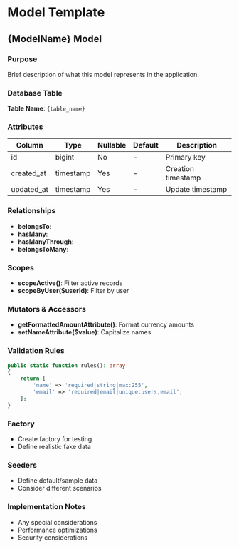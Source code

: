 # Model Template

## {ModelName} Model

### Purpose
Brief description of what this model represents in the application.

### Database Table
**Table Name**: `{table_name}`

### Attributes
| Column | Type | Nullable | Default | Description |
|--------|------|----------|---------|-------------|
| id | bigint | No | - | Primary key |
| created_at | timestamp | Yes | - | Creation timestamp |
| updated_at | timestamp | Yes | - | Update timestamp |

### Relationships
- **belongsTo**: 
- **hasMany**: 
- **hasManyThrough**: 
- **belongsToMany**: 

### Scopes
- **scopeActive()**: Filter active records
- **scopeByUser($userId)**: Filter by user

### Mutators & Accessors
- **getFormattedAmountAttribute()**: Format currency amounts
- **setNameAttribute($value)**: Capitalize names

### Validation Rules
```php
public static function rules(): array
{
    return [
        'name' => 'required|string|max:255',
        'email' => 'required|email|unique:users,email',
    ];
}
```

### Factory
- Create factory for testing
- Define realistic fake data

### Seeders
- Define default/sample data
- Consider different scenarios

### Implementation Notes
- Any special considerations
- Performance optimizations
- Security considerations 
